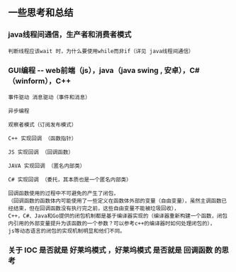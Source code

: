 ﻿
## 一些思考和总结


### java线程间通信，生产者和消费者模式

	判断线程应该wait 时，为什么要使用while而非if（详见 java线程间通信）




### GUI编程  -- web前端（js），java（java swing , 安卓），C#（winform），C++
	
	事件驱动 消息驱动（事件和消息） 

	异步编程

	观察者模式（订阅发布模式）

	C++ 实现回调 （函数指针）

	JS 实现回调 （回调函数）

	JAVA 实现回调 （匿名内部类）

	C# 实现回调 （委托，其本质也是一个匿名内部类）

	回调函数使用的过程中不可避免的产生了闭包，
	（回调函数的函数体内可能使用了一些定义在函数体外部的变量（自由变量），虽然主调函数已经结束，但在回调函数没有执行完之前，这些自由变量不能被垃圾回收），
	C++，C#、Java和Go提供的闭包机制都是基于编译器实现的（编译器重新构建一个函数，闭包内引用的外部变量提升为该函数的一个参数？可以参考c++的编译器时如何处理闭包的），
	js等动态语言的闭包的实现机制明显和他们不同。
	


### 关于 IOC 是否就是 好莱坞模式 ，好莱坞模式 是否就是 回调函数 的思考
